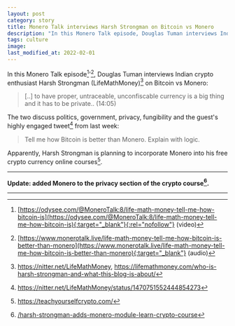 ```yaml
---
layout: post
category: story
title: Monero Talk interviews Harsh Strongman on Bitcoin vs Monero
description: "In this Monero Talk episode, Douglas Tuman interviews Indian crypto enthusiast Harsh Strongman (LifeMathMoney) on Bitcoin vs Monero."
tags: culture
image: 
last_modified_at: 2022-02-01
---
```


In this Monero Talk episode[^1]'[^2], Douglas Tuman interviews Indian crypto enthusiast Harsh Strongman (LifeMathMoney)[^3] on Bitcoin vs Monero:

> [..] to have proper, untraceable, unconfiscable currency is a big thing and it has to be private.. (14:05)

The two discuss politics, government, privacy, fungibility and the guest's highly engaged tweet[^4] from last week:

> Tell me how Bitcoin is better than Monero. Explain with logic.

Apparently, Harsh Strongman is planning to incorporate Monero into his free crypto currency online courses[^5].

---

**Update: added Monero to the privacy section of the crypto course[^6].**

---

[^1]: [https://odysee.com/@MoneroTalk:8/life-math-money-tell-me-how-bitcoin-is](https://odysee.com/@MoneroTalk:8/life-math-money-tell-me-how-bitcoin-is){:target="_blank"}{:rel="nofollow"} (video)
[^2]: [https://www.monerotalk.live/life-math-money-tell-me-how-bitcoin-is-better-than-monero](https://www.monerotalk.live/life-math-money-tell-me-how-bitcoin-is-better-than-monero){:target="_blank"} (audio)
[^3]: https://nitter.net/LifeMathMoney, https://lifemathmoney.com/who-is-harsh-strongman-and-what-this-blog-is-about/
[^4]: https://nitter.net/LifeMathMoney/status/1470751552444854273
[^5]: https://teachyourselfcrypto.com/
[^6]: [/harsh-strongman-adds-monero-module-learn-crypto-course](/harsh-strongman-adds-monero-module-learn-crypto-course)
